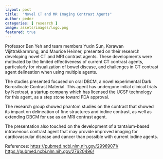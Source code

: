 ```yaml
---
layout: post
title:  "Novel CT and MR Imaging Contrast Agents"
author: peder
categories: [ research ]
image: assets/images/logo.png
featured: true
---
```


Professor Ben Yeh and team members Yuxin Sun, Korawan Vijittrakkarnrung, and Maurice Heimer, presented on their research developing novel CT and MRI contrast agents. These developments were motivated by the limited effectiveness of current CT contrast agents, particularly for visualization of bowel disease, and challenges in CT contrast agent delineation when using multiple agents.

The studies presented focused on oral DBCM, a novel experimental Dark Borosilicate Contrast Material. This agent has undergone initial clinical trials by Nextrast, a startup company which has licensed the UCSF technology for this agent, as a step stone toward FDA approval.

The research group showed phantom studies on the contrast that showed its impact on delineation of fine structures and iodine contrast, as well as extending DBCM for use as an MRI contrast agent.

The presentation also touched on the development of a tantalum-based intravenous contrast agent that may provide improved imaging for cardiovascular disease and cancer than possible with current iodine agents.

References:
https://pubmed.ncbi.nlm.nih.gov/29969071/
https://pubmed.ncbi.nlm.nih.gov/27620496/

<!-- Link to presentation: https://ucsf.box.com/s/u5wnewbhmspi4imuuxsqclxtxskewzo6 -->
